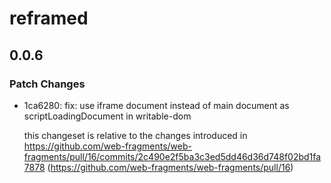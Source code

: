 # reframed

## 0.0.6

### Patch Changes

- 1ca6280: fix: use iframe document instead of main document as scriptLoadingDocument in writable-dom

  this changeset is relative to the changes introduced in https://github.com/web-fragments/web-fragments/pull/16/commits/2c490e2f5ba3c3ed5dd46d36d748f02bd1fa7878 (https://github.com/web-fragments/web-fragments/pull/16)
